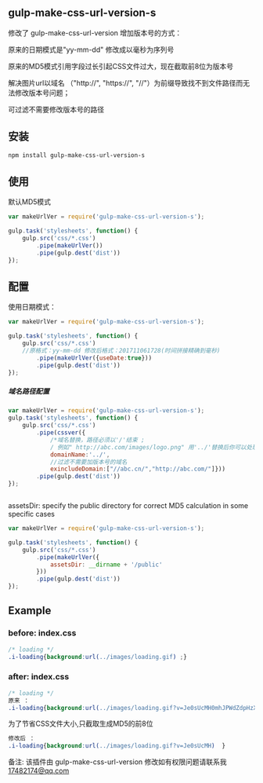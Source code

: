 ## gulp-make-css-url-version-s


<p>修改了 gulp-make-css-url-version 增加版本号的方式：</p>
<p>原来的日期模式是"yy-mm-dd" 修改成以毫秒为序列号</p>
<p>原来的MD5模式引用字段过长引起CSS文件过大，现在截取前8位为版本号</p>
<p>解决图片url以域名 （"http://", "https://", "//"）为前缀导致找不到文件路径而无法修改版本号问题；</p>
<p>可过滤不需要修改版本号的路径</p>

## 安装

```bash
npm install gulp-make-css-url-version-s
```

## 使用
默认MD5模式
```js
var makeUrlVer = require('gulp-make-css-url-version-s');

gulp.task('stylesheets', function() {
    gulp.src('css/*.css')
        .pipe(makeUrlVer())
        .pipe(gulp.dest('dist'))
});
```

## 配置

<p>使用日期模式：</p>

```js
var makeUrlVer = require('gulp-make-css-url-version-s');

gulp.task('stylesheets', function() {
    gulp.src('css/*.css')
    //原格式：yy-mm-dd 修改后格式：201711061728(时间拼接精确到毫秒)  
        .pipe(makeUrlVer({useDate:true}))  
        .pipe(gulp.dest('dist'))
});
```
##### 域名路径配置
```js
var makeUrlVer = require('gulp-make-css-url-version-s');
gulp.task('stylesheets', function() {
    gulp.src('css/*.css')
        .pipe(cssver({
            /*域名替换，路径必须以'/'结束 ;
            / 例如" http://abc.com/images/logo.png" 用'../'替换后你可以处理的路径是'../images/logo.png' */
            domainName:'../',  
            //过滤不需要加版本号的域名 
            exincludeDomain:["//abc.cn/","http://abc.com/"]}))
        .pipe(gulp.dest('dist'))
});



```
assetsDir: specify the public directory for correct MD5 calculation in some specific cases

```js
var makeUrlVer = require('gulp-make-css-url-version-s');

gulp.task('stylesheets', function() {
    gulp.src('css/*.css')
        .pipe(makeUrlVer({
            assetsDir: __dirname + '/public'
        }))
        .pipe(gulp.dest('dist'))
});
```

## Example

### before: index.css

```css
/* loading */
.i-loading{background:url(../images/loading.gif) ;}    
```

### after: index.css

```css
/* loading */
原来 ：
.i-loading{background:url(../images/loading.gif?v=Je0sUcMH0mhJPWdZdpHzXg%3D%3D)}
```
为了节省CSS文件大小,只截取生成MD5的前8位

```css
修改后 ：
.i-loading{background:url(../images/loading.gif?v=Je0sUcMH)  }
```

备注: 该插件由 gulp-make-css-url-version 修改如有权限问题请联系我 17482174@qq.com
